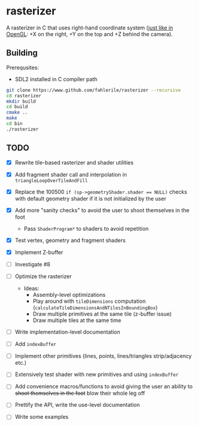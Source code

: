 # rasterizer

A rasterizer in C that uses right-hand coordinate system ([just like in OpenGL](https://learnopengl.com/Getting-started/Coordinate-Systems): +X on the right, +Y on the top and +Z behind the camera).

## Building

Prerequsites:
- SDL2 installed in C compiler path

```bash
git clone https://www.github.com/fahlerile/rasterizer --recursive
cd rasterizer
mkdir build
cd build
cmake ..
make
cd bin
./rasterizer
```

## TODO
- [x] Rewrite tile-based rasterizer and shader utilities
- [x] Add fragment shader call and interpolation in `triangleLoopOverTileAndFill`
- [x] Replace the 100500 `if (sp->geometryShader.shader == NULL)` checks with default geometry shader if it is not initialized by the user
- [x] Add more "sanity checks" to avoid the user to shoot themselves in the foot
    - Pass `ShaderProgram*` to shaders to avoid repetition
- [x] Test vertex, geometry and fragment shaders
- [x] Implement Z-buffer
- [ ] Investigate #8
- [ ] Optimize the rasterizer
    - Ideas:
        - Assembly-level optimizations
        - Play around with `tileDimensions` computation (`calculateTileDimensionsAndNTilesInBoundingBox`)
        - Draw multiple primitives at the same tile (z-buffer issue)
        - Draw multiple tiles at the same time
- [ ] Write implementation-level documentation
- [ ] Add `indexBuffer`
- [ ] Implement other primitives (lines, points, lines/triangles strip/adjacency etc.)
- [ ] Extensively test shader with new primitives and using `indexBuffer`
- [ ] Add convenience macros/functions to avoid giving the user an ability to ~~shoot themselves in the foot~~ blow their whole leg off
- [ ] Prettify the API, write the use-level documentation
- [ ] Write some examples

